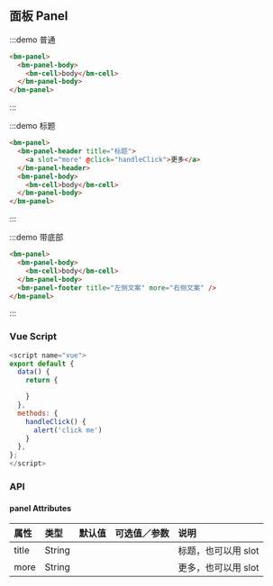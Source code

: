 ## 面板 Panel

:::demo 普通

```html
<bm-panel>
  <bm-panel-body>
    <bm-cell>body</bm-cell>
  </bm-panel-body>
</bm-panel>
```

:::

:::demo 标题

```html
<bm-panel>
  <bm-panel-header title="标题">
    <a slot="more" @click="handleClick">更多</a>
  </bm-panel-header>
  <bm-panel-body>
    <bm-cell>body</bm-cell>
  </bm-panel-body>
</bm-panel>
```

:::

:::demo 带底部

```html
<bm-panel>
  <bm-panel-body>
    <bm-cell>body</bm-cell>
  </bm-panel-body>
  <bm-panel-footer title="左侧文案" more="右侧文案" />
</bm-panel>
```

:::

### Vue Script

```javascript
<script name="vue">
export default {
  data() {
    return {

    }
  },
  methods: {
    handleClick() {
      alert('click me')
    }
  },
};
</script>
```

### API


#### panel Attributes

| 属性      | 类型   | 默认值   | 可选值／参数 | 说明                |
| :-------- | :----- | :------- | :----------- | :------------------ |
| title     | String |          |              | 标题，也可以用 slot |
| more      | String |          |              | 更多，也可以用 slot |

